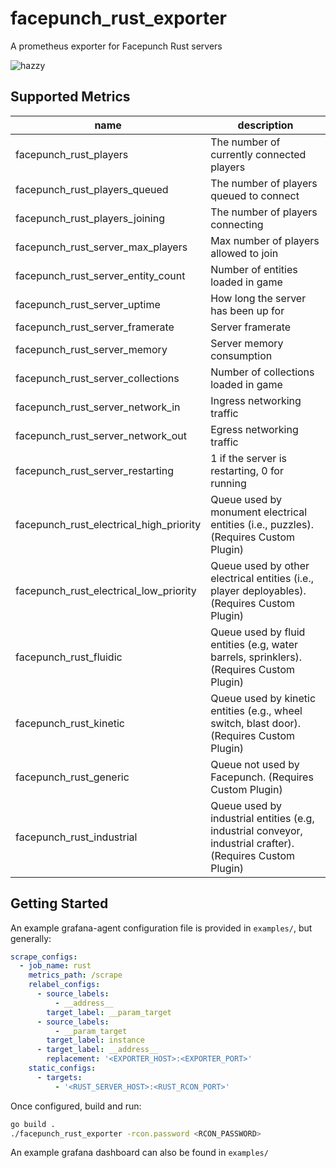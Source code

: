 # facepunch_rust_exporter

A prometheus exporter for Facepunch Rust servers


![hazzy](https://user-images.githubusercontent.com/1617698/169644095-868b5548-2702-4dbb-a40d-fbfcc937d327.png)


## Supported Metrics

| name         | description                                         |
|--------------|-----------------------------------------------------|
| facepunch_rust_players | The number of currently connected players |
| facepunch_rust_players_queued | The number of players queued to connect |
| facepunch_rust_players_joining | The number of players connecting |
| facepunch_rust_server_max_players | Max number of players allowed to join |
| facepunch_rust_server_entity_count | Number of entities loaded in game |
| facepunch_rust_server_uptime | How long the server has been up for |
| facepunch_rust_server_framerate | Server framerate |
| facepunch_rust_server_memory | Server memory consumption |
| facepunch_rust_server_collections | Number of collections loaded in game |
| facepunch_rust_server_network_in | Ingress networking traffic |
| facepunch_rust_server_network_out | Egress networking traffic |
| facepunch_rust_server_restarting | 1 if the server is restarting, 0 for running |
| facepunch_rust_electrical_high_priority | Queue used by monument electrical entities (i.e., puzzles). (Requires Custom Plugin) |
| facepunch_rust_electrical_low_priority | Queue used by other electrical entities (i.e., player deployables). (Requires Custom Plugin) |
| facepunch_rust_fluidic | Queue used by fluid entities (e.g, water barrels, sprinklers). (Requires Custom Plugin) |
| facepunch_rust_kinetic | Queue used by kinetic entities (e.g., wheel switch, blast door). (Requires Custom Plugin) |
| facepunch_rust_generic | Queue not used by Facepunch. (Requires Custom Plugin) |
| facepunch_rust_industrial | Queue used by industrial entities (e.g, industrial conveyor, industrial crafter). (Requires Custom Plugin) |

## Getting Started

An example grafana-agent configuration file is provided in `examples/`, but generally:

```yaml
scrape_configs:
  - job_name: rust
    metrics_path: /scrape
    relabel_configs:
      - source_labels:
          - __address__
        target_label: __param_target
      - source_labels:
          - __param_target
        target_label: instance
      - target_label: __address__
        replacement: '<EXPORTER_HOST>:<EXPORTER_PORT>'
    static_configs:
      - targets:
          - '<RUST_SERVER_HOST>:<RUST_RCON_PORT>'
```

Once configured, build and run:

```sh
go build .
./facepunch_rust_exporter -rcon.password <RCON_PASSWORD>
```

An example grafana dashboard can also be found in `examples/`
